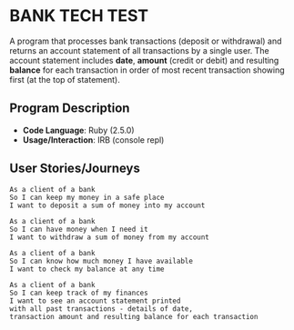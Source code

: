 # BANK TECH TEST

A program that processes bank transactions (deposit or withdrawal) and returns an account statement of all transactions by a single user. The account statement includes **date**, **amount** (credit or debit) and resulting **balance** for each transaction in order of most recent transaction showing first (at the top of statement). 

## Program Description

* **Code Language**: Ruby (2.5.0)
* **Usage/Interaction**: IRB (console repl)

## User Stories/Journeys

```
As a client of a bank
So I can keep my money in a safe place
I want to deposit a sum of money into my account

As a client of a bank
So I can have money when I need it
I want to withdraw a sum of money from my account

As a client of a bank
So I can know how much money I have available
I want to check my balance at any time

As a client of a bank
So I can keep track of my finances
I want to see an account statement printed
with all past transactions - details of date,
transaction amount and resulting balance for each transaction
```

